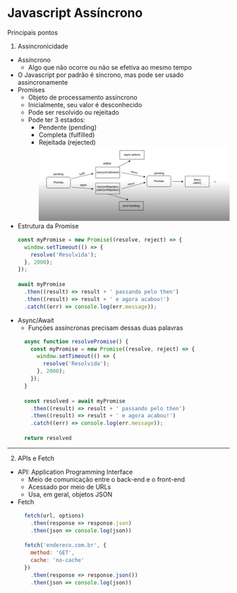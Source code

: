 # Javascript Assíncrono
Principais pontos

1. Assincronicidade
- Assíncrono
  - Algo que não ocorre ou não se efetiva ao mesmo tempo
- O Javascript por padrão é síncrono, mas pode ser usado assincronamente
- Promises
  - Objeto de processamento assíncrono
  - Inicialmente, seu valor é desconhecido
  - Pode ser resolvido ou rejeitado
  - Pode ter 3 estados:
    - Pendente (pending)
    - Completa (fulfilled)
    - Rejeitada (rejected)
  ![promise Cycle](../imagens/promiseCycle.png)
- Estrutura da Promise
  ```js
  const myPromise = new Promise((resolve, reject) => {
    window.setTimeout(() => {
      resolve('Resolvida');
    }, 2000);
  });

  await myPromise
    .then((result) => result + ' passando pelo then')
    .then((result) => result + ' e agora acabou!')
    .catch((err) => console.log(err.message));
  ```
- Async/Await
  - Funções assíncronas precisam dessas duas palavras
  ```js
    async function resolvePromise() {
      const myPromise = new Promise((resolve, reject) => {
        window.setTimeout(() => {
          resolve('Resolvida');
        }, 2000);
      });
    }

    const resolved = await myPromise
      .then((result) => result + ' passando pelo then')
      .then((result) => result + ' e agora acabou!')
      .catch((err) => console.log(err.message));
    
    return resolved
  ```
-----
2. APIs e Fetch
- API: Application Programming Interface
  - Meio de comunicação entre o back-end e o front-end
  - Acessado por meio de URLs
  - Usa, em geral, objetos JSON
- Fetch
  ```js
    fetch(url, options)
      .then(response => response.json)
      .then(json => console.log(json))
    
    fetch('endereco.com.br', {
      method: 'GET',
      cache: 'no-cache'
    })
      .then(response => response.json())
      .then(json => console.log(json))
  ```